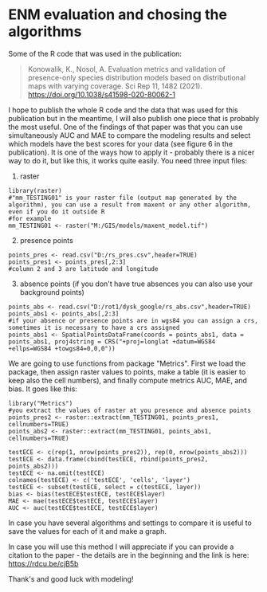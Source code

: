 # ENM evaluation and chosing the algorithms
Some of the R code that was used in the publication: 
>Konowalik, K., Nosol, A. Evaluation metrics and validation of presence-only species distribution models based on distributional maps with varying coverage. Sci Rep 11, 1482 (2021). https://doi.org/10.1038/s41598-020-80062-1

I hope to publish the whole R code and the data that was used for this publication but in the meantime, I will also publish one piece that is probably the most useful. One of the findings of that paper was that you can use simultaneously AUC and MAE to compare the modeling results and select which models have the best scores for your data (see figure 6 in the publication). It is one of the ways how to apply it - probably there is a nicer way to do it, but like this, it works quite easily. 
You need three input files:

1) raster
```
library(raster)
#"mm_TESTING01" is your raster file (output map generated by the algorithm), you can use a result from maxent or any other algorithm, even if you do it outside R
#for example
mm_TESTING01 <- raster("M:/GIS/models/maxent_model.tif")
```
2) presence points
```
points_pres <- read.csv("D:/rs_pres.csv",header=TRUE)
points_pres1 <- points_pres[,2:3]
#column 2 and 3 are latitude and longitude
```
3) absence points
(if you don't have true absences you can also use your background points)
```
points_abs <- read.csv("D:/rot1/dysk_google/rs_abs.csv",header=TRUE)
points_abs1 <- points_abs[,2:3]
#if your absence or presence points are in wgs84 you can assign a crs, sometimes it is necessary to have a crs assigned
points_abs1 <- SpatialPointsDataFrame(coords = points_abs1, data = points_abs1, proj4string = CRS("+proj=longlat +datum=WGS84 +ellps=WGS84 +towgs84=0,0,0"))
```
We are going to use functions from package "Metrics". First we load the package, then assign raster values to points, make a table (it is easier to keep also the cell numbers), and finally compute metrics AUC, MAE, and bias. It goes like this:
```
library("Metrics")
#you extract the values of raster at you presence and absence points
points_pres2 <- raster::extract(mm_TESTING01, points_pres1, cellnumbers=TRUE)
points_abs2 <- raster::extract(mm_TESTING01, points_abs1, cellnumbers=TRUE)

testECE <- c(rep(1, nrow(points_pres2)), rep(0, nrow(points_abs2)))
testECE <- data.frame(cbind(testECE, rbind(points_pres2, points_abs2)))
testECE <- na.omit(testECE)
colnames(testECE) <- c('testECE', 'cells', 'layer')
testECE <- subset(testECE, select = c(testECE, layer))
bias <- bias(testECE$testECE, testECE$layer)
MAE <- mae(testECE$testECE, testECE$layer)
AUC <- auc(testECE$testECE, testECE$layer)
```

In case you have several algorithms and settings to compare it is useful to save the values for each of it and make a graph. 

In case you will use this method I will appreciate if you can provide a citation to the paper - the details are in the beginning and the link is here: https://rdcu.be/cjB5b

Thank's and good luck with modeling!
